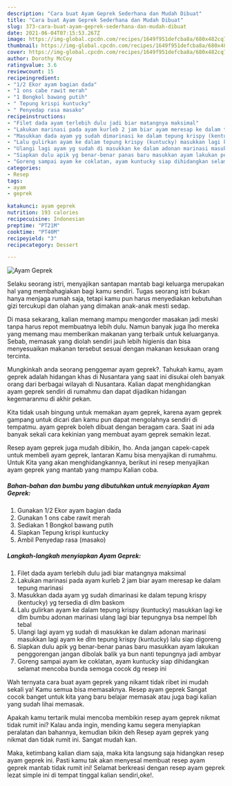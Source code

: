 ```yaml
---
description: "Cara buat Ayam Geprek Sederhana dan Mudah Dibuat"
title: "Cara buat Ayam Geprek Sederhana dan Mudah Dibuat"
slug: 373-cara-buat-ayam-geprek-sederhana-dan-mudah-dibuat
date: 2021-06-04T07:15:53.267Z
image: https://img-global.cpcdn.com/recipes/1649f951defcba8a/680x482cq70/ayam-geprek-foto-resep-utama.jpg
thumbnail: https://img-global.cpcdn.com/recipes/1649f951defcba8a/680x482cq70/ayam-geprek-foto-resep-utama.jpg
cover: https://img-global.cpcdn.com/recipes/1649f951defcba8a/680x482cq70/ayam-geprek-foto-resep-utama.jpg
author: Dorothy McCoy
ratingvalue: 3.6
reviewcount: 15
recipeingredient:
- "1/2 Ekor ayam bagian dada"
- "1 ons cabe rawit merah"
- "1 Bongkol bawang putih"
- " Tepung krispi kuntucky"
- " Penyedap rasa masako"
recipeinstructions:
- "Filet dada ayam terlebih dulu jadi biar matangnya maksimal"
- "Lakukan marinasi pada ayam kurleb 2 jam biar ayam meresap ke dalam tepung marinasi"
- "Masukkan dada ayam yg sudah dimarinasi ke dalam tepung krispy (kentucky) yg tersedia di dlm baskom"
- "Lalu gulirkan ayam ke dalam tepung krispy (kuntucky) masukkan lagi ke dlm bumbu adonan marinasi ulang lagi biar tepungnya bsa nempel lbh tebal"
- "Ulangi lagi ayam yg sudah di masukkan ke dalam adonan marinasi masukkan lagi ayam ke dlm tepung krispy (kuntucky) lalu siap digoreng"
- "Siapkan dulu apik yg benar-benar panas baru masukkan ayam lakukan penggorengan jangan dibolak balik ya bun nanti tepungnya jadi ambyar"
- "Goreng sampai ayam ke coklatan, ayam kuntucky siap dihidangkan selamat mencoba bunda semoga cocok dg resep ini"
categories:
- Resep
tags:
- ayam
- geprek

katakunci: ayam geprek 
nutrition: 193 calories
recipecuisine: Indonesian
preptime: "PT21M"
cooktime: "PT40M"
recipeyield: "3"
recipecategory: Dessert

---
```



![Ayam Geprek](https://img-global.cpcdn.com/recipes/1649f951defcba8a/680x482cq70/ayam-geprek-foto-resep-utama.jpg)

Selaku seorang istri, menyajikan santapan mantab bagi keluarga merupakan hal yang membahagiakan bagi kamu sendiri. Tugas seorang istri bukan hanya menjaga rumah saja, tetapi kamu pun harus menyediakan kebutuhan gizi tercukupi dan olahan yang dimakan anak-anak mesti sedap.

Di masa  sekarang, kalian memang mampu mengorder masakan jadi meski tanpa harus repot membuatnya lebih dulu. Namun banyak juga lho mereka yang memang mau memberikan makanan yang terbaik untuk keluarganya. Sebab, memasak yang diolah sendiri jauh lebih higienis dan bisa menyesuaikan makanan tersebut sesuai dengan makanan kesukaan orang tercinta. 



Mungkinkah anda seorang penggemar ayam geprek?. Tahukah kamu, ayam geprek adalah hidangan khas di Nusantara yang saat ini disukai oleh banyak orang dari berbagai wilayah di Nusantara. Kalian dapat menghidangkan ayam geprek sendiri di rumahmu dan dapat dijadikan hidangan kegemaranmu di akhir pekan.

Kita tidak usah bingung untuk memakan ayam geprek, karena ayam geprek gampang untuk dicari dan kamu pun dapat mengolahnya sendiri di tempatmu. ayam geprek boleh dibuat dengan beragam cara. Saat ini ada banyak sekali cara kekinian yang membuat ayam geprek semakin lezat.

Resep ayam geprek juga mudah dibikin, lho. Anda jangan capek-capek untuk membeli ayam geprek, lantaran Kamu bisa menyajikan di rumahmu. Untuk Kita yang akan menghidangkannya, berikut ini resep menyajikan ayam geprek yang mantab yang mampu Kalian coba.

<!--inarticleads1-->

##### Bahan-bahan dan bumbu yang dibutuhkan untuk menyiapkan Ayam Geprek:

1. Gunakan 1/2 Ekor ayam bagian dada
1. Gunakan 1 ons cabe rawit merah
1. Sediakan 1 Bongkol bawang putih
1. Siapkan  Tepung krispi kuntucky
1. Ambil  Penyedap rasa (masako)




<!--inarticleads2-->

##### Langkah-langkah menyiapkan Ayam Geprek:

1. Filet dada ayam terlebih dulu jadi biar matangnya maksimal
1. Lakukan marinasi pada ayam kurleb 2 jam biar ayam meresap ke dalam tepung marinasi
1. Masukkan dada ayam yg sudah dimarinasi ke dalam tepung krispy (kentucky) yg tersedia di dlm baskom
1. Lalu gulirkan ayam ke dalam tepung krispy (kuntucky) masukkan lagi ke dlm bumbu adonan marinasi ulang lagi biar tepungnya bsa nempel lbh tebal
1. Ulangi lagi ayam yg sudah di masukkan ke dalam adonan marinasi masukkan lagi ayam ke dlm tepung krispy (kuntucky) lalu siap digoreng
1. Siapkan dulu apik yg benar-benar panas baru masukkan ayam lakukan penggorengan jangan dibolak balik ya bun nanti tepungnya jadi ambyar
1. Goreng sampai ayam ke coklatan, ayam kuntucky siap dihidangkan selamat mencoba bunda semoga cocok dg resep ini




Wah ternyata cara buat ayam geprek yang nikamt tidak ribet ini mudah sekali ya! Kamu semua bisa memasaknya. Resep ayam geprek Sangat cocok banget untuk kita yang baru belajar memasak atau juga bagi kalian yang sudah lihai memasak.

Apakah kamu tertarik mulai mencoba membikin resep ayam geprek nikmat tidak rumit ini? Kalau anda ingin, mending kamu segera menyiapkan peralatan dan bahannya, kemudian bikin deh Resep ayam geprek yang nikmat dan tidak rumit ini. Sangat mudah kan. 

Maka, ketimbang kalian diam saja, maka kita langsung saja hidangkan resep ayam geprek ini. Pasti kamu tak akan menyesal membuat resep ayam geprek mantab tidak rumit ini! Selamat berkreasi dengan resep ayam geprek lezat simple ini di tempat tinggal kalian sendiri,oke!.

